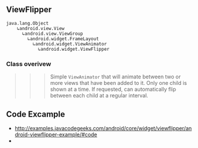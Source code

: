 ## ViewFlipper

    
    java.lang.Object
        ↳android.view.View
 	      ↳android.view.ViewGroup
 	 	    ↳android.widget.FrameLayout
 	 	 	  ↳android.widget.ViewAnimator
 	 	 	    ↳android.widget.ViewFlipper
 	 	
### Class overivew
>>>Simple `ViewAnimator` that will animate between two or more views that have been added to it. Only one child is shown at a time. If requested, can automatically flip between each child at a regular interval.


## Code Excample
- http://examples.javacodegeeks.com/android/core/widget/viewflipper/android-viewflipper-example/#code
- 